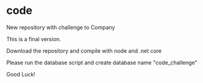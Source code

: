 # code
New repository with challenge to Company

This is a final version.

Download the repository and compile with node and .net core

Please run the database script and create database name "code_challenge"

Good Luck!
